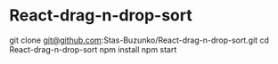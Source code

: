 # React-drag-n-drop-sort
git clone git@github.com:Stas-Buzunko/React-drag-n-drop-sort.git
cd React-drag-n-drop-sort
npm install
npm start
